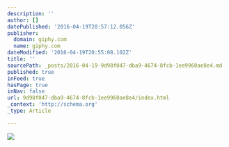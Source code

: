 ```yaml
---
description: ''
author: []
datePublished: '2016-04-19T20:57:12.056Z'
publisher:
  domain: giphy.com
  name: giphy.com
dateModified: '2016-04-19T20:55:08.102Z'
title: ''
sourcePath: _posts/2016-04-19-9d98f047-dba9-4674-8fcb-1ee9960ae8e4.md
published: true
inFeed: true
hasPage: true
inNav: false
url: 9d98f047-dba9-4674-8fcb-1ee9960ae8e4/index.html
_context: 'http://schema.org'
_type: Article

---
```

![](https://media.giphy.com/media/NEdjpNzhvtxKM/giphy.gif)